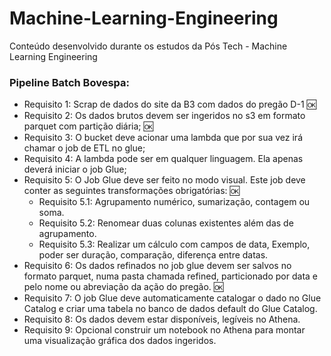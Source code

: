 # Machine-Learning-Engineering
Conteúdo desenvolvido durante os estudos da Pós Tech - Machine Learning Engineering

### Pipeline Batch Bovespa:

- Requisito 1: Scrap de dados do site da B3 com dados do pregão D-1 🆗
- Requisito 2: Os dados brutos devem ser ingeridos no s3 em formato parquet com partição diária; 🆗
- Requisito 3: O bucket deve acionar uma lambda que por sua vez irá chamar o job de ETL no glue;
- Requisito 4: A lambda pode ser em qualquer linguagem. Ela apenas deverá iniciar o job Glue;
- Requisito 5: O Job Glue deve ser feito no modo visual. Este job deve conter as seguintes transformações obrigatórias: 🆗
	- Requisito 5.1: Agrupamento numérico, sumarização, contagem ou soma. 
	- Requisito 5.2: Renomear duas colunas existentes além das de agrupamento. 
	- Requisito 5.3: Realizar um cálculo com campos de data, Exemplo, poder ser duração, comparação, diferença entre datas. 
- Requisito 6: Os dados refinados no job glue devem ser salvos no formato parquet, numa pasta chamada refined, particionado por data e pelo nome ou abreviação da ação do pregão. 🆗
- Requisito 7: O job Glue deve automaticamente catalogar o dado no Glue Catalog e criar uma tabela no banco de dados default do Glue Catalog. 
- Requisito 8: Os dados devem estar disponíveis, legíveis no Athena. 
- Requisito 9: Opcional construir um notebook no Athena para montar uma visualização gráfica dos dados ingeridos.
